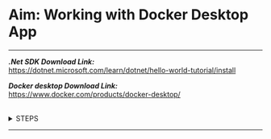 # Aim: Working with Docker Desktop App

---------------------





***.Net SDK Download Link:***
<br>
https://dotnet.microsoft.com/learn/dotnet/hello-world-tutorial/install

***Docker desktop Download Link:***
<br>
https://www.docker.com/products/docker-desktop/

<br>

<details>
<summary>STEPS</summary>

Steps:

1. Run hello-world on browser

    ```bash
    docker run -p 8080:8080 dotnetcoreservices/hello-world 
    ```

    <img src="https://user-images.githubusercontent.com/88243315/232334945-ee851886-839c-458e-9ab0-0ef0b692f088.png" width="600px" alt ="MA_prac4_1">

<br>

2. Run Localhost in browser

    <img src="https://user-images.githubusercontent.com/88243315/232334950-297bff2a-f0ba-4a5c-bcac-57ea4586ab38.png" width="600px" alt ="MA_prac4_2">

<br>

3. Lists **all the running Docker containers** on the host machine.

    ```bash
    docker ps
    ```

    <img src="https://user-images.githubusercontent.com/88243315/232334951-2d75ef72-8fb8-410c-bc17-a529733b4dd0.png" width="800px" alt ="MA_prac4_3">

<br>

4. Command

    ```bash
    curl http://localhost:8080/will/it/blend?
    ```

    <img src="https://user-images.githubusercontent.com/88243315/232335144-12ffea86-18dd-4584-a756-8afd4b7e616c.png" width="600px" alt ="MA_prac4_4">

<br>

5. Kill running process

    ```bash
    docker kill <PID> 
    ```

    - Insert ***`Container ID`*** in place of `<PID>` **(process id of application)**

    <img src="https://user-images.githubusercontent.com/88243315/232335145-88dabfd6-56e7-46ea-bd96-3653bc423254.png" width="600px" alt ="MA_prac4_5">

<br>

6. Process Id terminated

    <img src="https://user-images.githubusercontent.com/88243315/232335264-b9bf842f-cfa1-4538-838f-0d7349978991.png" width="600px" alt ="MA_prac4_6">

    <br>

    <img src="https://user-images.githubusercontent.com/88243315/232335267-acaa9117-7ea9-4500-9cb7-e47620a907d3.png" width="600px" alt ="MA_prac4_5">

</details>

**************